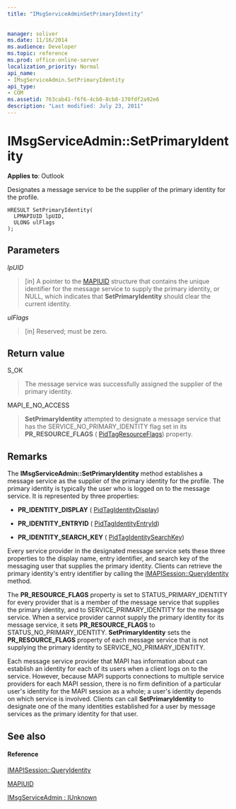 ```yaml
---
title: "IMsgServiceAdminSetPrimaryIdentity"
 
 
manager: soliver
ms.date: 11/16/2014
ms.audience: Developer
ms.topic: reference
ms.prod: office-online-server
localization_priority: Normal
api_name:
- IMsgServiceAdmin.SetPrimaryIdentity
api_type:
- COM
ms.assetid: 763cab41-f6f6-4cb0-8cb8-170fdf2a92e6
description: "Last modified: July 23, 2011"
---
```


# IMsgServiceAdmin::SetPrimaryIdentity

  
  
**Applies to**: Outlook 
  
Designates a message service to be the supplier of the primary identity for the profile.
  
```
HRESULT SetPrimaryIdentity(
  LPMAPIUID lpUID,
  ULONG ulFlags  
);
```

## Parameters

 _lpUID_
  
> [in] A pointer to the [MAPIUID](mapiuid.md) structure that contains the unique identifier for the message service to supply the primary identity, or NULL, which indicates that **SetPrimaryIdentity** should clear the current identity. 
    
 _ulFlags_
  
> [in] Reserved; must be zero.
    
## Return value

S_OK 
  
> The message service was successfully assigned the supplier of the primary identity.
    
MAPI_E_NO_ACCESS 
  
> **SetPrimaryIdentity** attempted to designate a message service that has the SERVICE_NO_PRIMARY_IDENTITY flag set in its **PR_RESOURCE_FLAGS** ( [PidTagResourceFlags](pidtagresourceflags-canonical-property.md)) property.
    
## Remarks

The **IMsgServiceAdmin::SetPrimaryIdentity** method establishes a message service as the supplier of the primary identity for the profile. The primary identity is typically the user who is logged on to the message service. It is represented by three properties: 
  
- **PR_IDENTITY_DISPLAY** ( [PidTagIdentityDisplay](pidtagidentitydisplay-canonical-property.md))
    
- **PR_IDENTITY_ENTRYID** ( [PidTagIdentityEntryId](pidtagidentityentryid-canonical-property.md))
    
- **PR_IDENTITY_SEARCH_KEY** ( [PidTagIdentitySearchKey](pidtagidentitysearchkey-canonical-property.md))
    
Every service provider in the designated message service sets these three properties to the display name, entry identifier, and search key of the messaging user that supplies the primary identity. Clients can retrieve the primary identity's entry identifier by calling the [IMAPISession::QueryIdentity](imapisession-queryidentity.md) method. 
  
The **PR_RESOURCE_FLAGS** property is set to STATUS_PRIMARY_IDENTITY for every provider that is a member of the message service that supplies the primary identity, and to SERVICE_PRIMARY_IDENTITY for the message service. When a service provider cannot supply the primary identity for its message service, it sets **PR_RESOURCE_FLAGS** to STATUS_NO_PRIMARY_IDENTITY. **SetPrimaryIdentity** sets the **PR_RESOURCE_FLAGS** property of each message service that is not supplying the primary identity to SERVICE_NO_PRIMARY_IDENTITY. 
  
Each message service provider that MAPI has information about can establish an identity for each of its users when a client logs on to the service. However, because MAPI supports connections to multiple service providers for each MAPI session, there is no firm definition of a particular user's identity for the MAPI session as a whole; a user's identity depends on which service is involved. Clients can call **SetPrimaryIdentity** to designate one of the many identities established for a user by message services as the primary identity for that user. 
  
## See also

#### Reference

[IMAPISession::QueryIdentity](imapisession-queryidentity.md)
  
[MAPIUID](mapiuid.md)
  
[IMsgServiceAdmin : IUnknown](imsgserviceadminiunknown.md)


